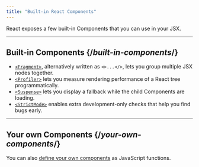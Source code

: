 ```yaml
---
title: "Built-in React Components"
---
```


<Intro>

React exposes a few built-in Components that you can use in your JSX.

</Intro>

---

## Built-in Components {/*built-in-components*/}

* [`<Fragment>`](/reference/react/Fragment), alternatively written as `<>...</>`, lets you group multiple JSX nodes together.
* [`<Profiler>`](/reference/react/Profiler) lets you measure rendering performance of a React tree programmatically.
* [`<Suspense>`](/reference/react/Suspense) lets you display a fallback while the child Components are loading.
* [`<StrictMode>`](/reference/react/StrictMode) enables extra development-only checks that help you find bugs early.

---

## Your own Components {/*your-own-components*/}

You can also [define your own components](/learn/your-first-component) as JavaScript functions.
